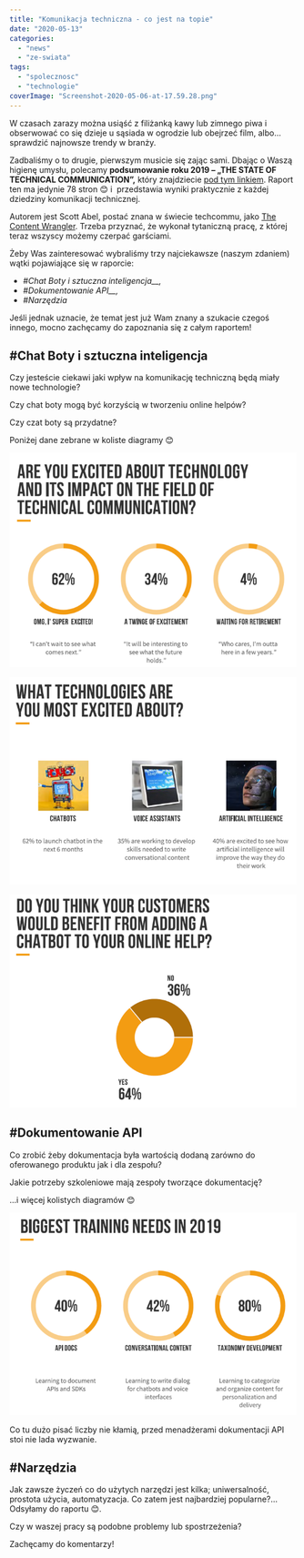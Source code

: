 ```yaml
---
title: "Komunikacja techniczna - co jest na topie"
date: "2020-05-13"
categories:
  - "news"
  - "ze-swiata"
tags:
  - "spolecznosc"
  - "technologie"
coverImage: "Screenshot-2020-05-06-at-17.59.28.png"
---
```


W czasach zarazy można usiąść z filiżanką kawy lub zimnego piwa i obserwować co się dzieje u sąsiada w ogrodzie lub obejrzeć film, albo... sprawdzić najnowsze trendy w branży.

Zadbaliśmy o to drugie, pierwszym musicie się zając sami. Dbając o Waszą higienę umysłu, polecamy **podsumowanie roku 2019 – „THE STATE OF TECHNICAL COMMUNICATION”,** który znajdziecie [pod tym linkiem](http://public2.brighttalk.com/resource/core/217857/the-state-of-technical-communication_474463.pdf). Raport  ten ma jedynie 78 stron 😊 i  przedstawia wyniki praktycznie z każdej dziedziny komunikacji technicznej.

Autorem jest Scott Abel, postać znana w świecie techcommu, jako [The Content Wrangler](https://thecontentwrangler.com/). Trzeba przyznać, że wykonał tytaniczną pracę, z której teraz wszyscy możemy czerpać garściami.

Żeby Was zainteresować wybraliśmy trzy najciekawsze (naszym zdaniem) wątki pojawiające się w raporcie:

- _#Chat Boty i sztuczna inteligencja\_\_,_
- _#Dokumentowanie API\_\_,_
- _#Narzędzia_

Jeśli jednak uznacie, że temat jest już Wam znany a szukacie czegoś innego, mocno zachęcamy do zapoznania się z całym raportem!

## #Chat Boty i sztuczna inteligencja

Czy jesteście ciekawi jaki wpływ na komunikację techniczną będą miały nowe technologie?

Czy chat boty mogą być korzyścią w tworzeniu online helpów?

Czy czat boty są przydatne?

Poniżej dane zebrane w koliste diagramy 😊

![](images/TechComExcited.png)

![](images/TechCommExcitingTechnologies.png)

![](images/ChatbotBenefits.png)



## #Dokumentowanie API

Co zrobić żeby dokumentacja była wartością dodaną zarówno do oferowanego produktu jak i dla zespołu?

Jakie potrzeby szkoleniowe mają zespoły tworzące dokumentację?

...i więcej kolistych diagramów 😊

![](images/TechcommTrainingNeeds.png)

Co tu dużo pisać liczby nie kłamią, przed menadżerami dokumentacji API stoi nie lada wyzwanie.

## #Narzędzia

Jak zawsze życzeń co do użytych narzędzi jest kilka; uniwersalność, prostota użycia, automatyzacja. Co zatem jest najbardziej popularne?... Odsyłamy do raportu 😊.

Czy w waszej pracy są podobne problemy lub spostrzeżenia?

Zachęcamy do komentarzy!
